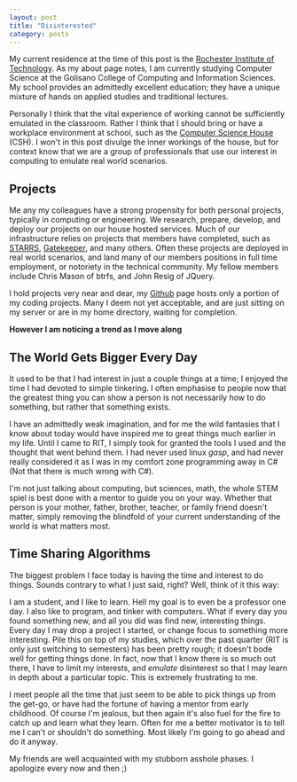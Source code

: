 ```yaml
---
layout: post
title: "Disinterested"
category: posts
---
```


My current residence at the time of this post is the <a href="http://www.rit.edu/">Rochester Institute of Technology</a>.
As my about page notes, I am currently studying Computer Science at the Golisano College of Computing and Information Sciences.
My school provides an admittedly excellent education; they have a unique mixture of hands on applied studies and traditional lectures.

Personally I think that the vital experience of working cannot be sufficiently emulated in the classroom. Rather I think that I should
bring or have a workplace environment at school, such as the <a href="http://csh.rit.edu/">Computer Science House</a> (CSH). I won't in this post
divulge the inner workings of the house, but for context know that we are a group of professionals that use our interest in computing
to emulate real world scenarios. 

## Projects

Me any my colleagues have a strong propensity for both personal projects, typically in computing or engineering.
We research, prepare, develop, and deploy our projects on our house hosted services. Much of our infrastructure relies on projects 
that members have completed, such as <a href="https://github.com/cohoe/starrs">STARRS</a>, <a href="https://github.com/crawford/gatekeeper">Gatekeeper</a>,
and many others. Often these projects are deployed in real world scenarios, and land many of our members positions in full time employment,
or notoriety in the technical community. My fellow members include Chris Mason of btrfs, and John Resig of JQuery.

I hold projects very near and dear, my <a href="https://github.com/WillDignazio">Github</a> page hosts only a portion of my coding 
projects. Many I deem not yet acceptable, and are just sitting on my server or are in my home directory, waiting for completion. 

<b>However I am noticing a trend as I move along</b>

## The World Gets Bigger Every Day

It used to be that I had interest in just a couple things at a time; I enjoyed the time I had devoted to simple tinkering. I often 
emphasise to people now that the greatest thing you can show a person is not necessarily how to do something, but rather that 
something exists. 

I have an admittedly weak imagination, and for me the wild fantasies that I know about today would have inspired
me to great things much earlier in my life. Until I came to RIT, I simply took for granted the tools I used and the thought that
went behind them. I had never used linux *gasp*, and had never really considered it as I was in my comfort zone programming away
in C# (Not that there is much wrong with C#).

I'm not just talking about computing, but sciences, math, the whole STEM spiel is best done with a mentor to guide you on your way. 
Whether that person is your mother, father, brother, teacher, or family friend doesn't matter, simply removing the blindfold of 
your current understanding of the world is what matters most.

## Time Sharing Algorithms

The biggest problem I face today is having the time and interest to do things. Sounds contrary to what I just said, right? Well, think
of it this way:

I am a student, and I like to learn. Hell my goal is to even be a professor one day. I also like to program, and tinker with computers. 
What if every day you found something new, and all you did was find new, interesting things. Every day I may drop a project I started, or
change focus to something more interesting. Pile this on top of my studies, which over the past quarter (RIT is only just switching to semesters)
has been pretty rough; it doesn't bode well for getting things done. In fact, now that I know there is so much out there, I have 
to limit my interests, and <i>emulate</i> disinterest so that I may learn in depth about a particular topic. This is extremely frustrating to me.

I meet people all the time that just seem to be able to pick things up from the get-go, or have had the fortune of having a mentor from 
early childhood. Of course I'm jealous, but then again it's also fuel for the fire to catch up and learn what they learn. Often for me 
a better motivator is to tell me I can't or shouldn't do something. Most likely I'm going to go ahead and do it anyway.

My friends are well acquainted with my stubborn asshole phases. I apologize every now and then ;)
